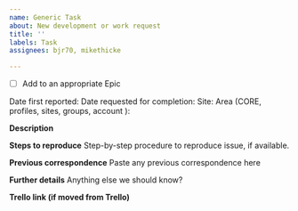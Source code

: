 ```yaml
---
name: Generic Task
about: New development or work request
title: ''
labels: Task
assignees: bjr70, mikethicke

---
```


- [ ] Add to an appropriate Epic

Date first reported: 
Date requested for completion:
Site: 
Area (CORE, profiles, sites, groups, account ): 

**Description**


**Steps to reproduce**
Step-by-step procedure to reproduce issue, if available.

**Previous correspondence**
Paste any previous correspondence here

**Further details**
Anything else we should know?

**Trello link (if moved from Trello)**
